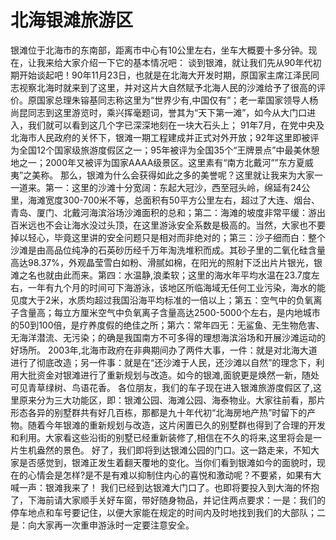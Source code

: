 # 北海银滩旅游区
银滩位于北海市的东南部，距离市中心有10公里左右，坐车大概要十多分钟。现在，让我来给大家介绍一下它的基本情况吧：
  谈到银滩，就让我们先从90年代初期开始谈起吧！90年11月23日，也就是在北海大开发时期，原国家主席江泽民同志视察北海时就来到了这里，并对这片大自然赋予北海人民的沙滩给予了很高的评价。原国家总理朱镕基同志称这里为“世界少有,中国仅有”；老一辈国家领导人杨尚昆同志到这里游览时，乘兴挥毫题词，誉其为“天下第一滩”，如今从大门口进入，我们就可以看到这几个字已深深地刻在一块大石头上；
  91年7月，在党中央及北海市人民政府的关怀下，银滩一期工程建成并正式对外开放；92年这里即被评为全国12个国家级旅游度假区之一；95年被评为全国35个“王牌景点”中最美休憩地之一；2000年又被评为国家AAAA级景区。这里素有“南方北戴河””东方夏威夷”之美称。
  那么，银滩为什么会获得如此之多的美誉呢？这里就让我来为大家一一道来。第一：这里的沙滩十分宽阔：东起大冠沙，西至冠头岭，绵延有24公里，海滩宽度300-700米不等，总面积有50平方公里左右，超过了大连、烟台、青岛、厦门、北戴河海滨浴场沙滩面积的总和；第二：海滩的坡度非常平缓：游出百米远也不会让海水没过头顶，在这里游泳安全系数是极高的。当然，大家也不要掉以轻心，毕竟这里讲的安全问题只是相对而非绝对的；第三：沙子细而白：整个沙滩是由高品位纯净的石英砂历经千万年淘洗堆积而成。其砂子里的二氧化硅含量高达98.37%，外观晶莹雪白如粉、滑腻如棉，在阳光的照射下泛出片片银光，银滩之名也就由此而来。第四：水温静,浪柔软；这里的海水年平均水温在23.7度左右，一年有九个月的时间可下海游泳，该地区所临海域无任何工业污染，海水的能见度大于2米，水质均超过我国沿海平均标准的一倍以上；第五：空气中的负氧离子含量高；每立方厘米空气中负氧离子含量高达2500-5000个左右，是内地城市的50到100倍，是疗养度假的绝佳之所；第六：常年四无：无鲨鱼、无生物危害、无海洋潜流、无污染；的确是我国南方不可多得的理想海滨浴场和开展沙滩运动的好场所。
  2003年,北海市政府在非典期间办了两件大事，一件：就是对北海大道进行了彻底改造；另一件事：就是在“还沙滩于人民，还沙滩以自然”的理念下，利用大批资金对银滩进行了重新规划与改造。如今的银滩,面貌更是焕然一新，随处可见青草绿树、鸟语花香。
  各位朋友，我们的车子现在进入银滩旅游度假区了,这里原来分为三大功能区，即：银滩公园、海滩公园、海泰物业。大家往前看，那片形态各异的别墅群共有好几百栋，那都是九十年代初“北海房地产热”时留下的产物。随着今年银滩的重新规划与改造，这片闲置已久的别墅群也得到了合理的开发和利用。大家看这些沿街的别墅已经重新装修了,相信在不久的将来,这里将会是一片生机盎然的景色。
  好了，我们即将到达银滩公园的门口。这一路走来，不知大家是否感觉到，银滩正发生着翻天覆地的变化。当你们看到银滩如今的面貌时，现在的心情会是怎样?是不是有难以抑制住内心的喜悦和激动呢？不要紧，如果有大喊一声：银滩我来了！
  我们已经到达银滩大门口了。也即将要投入到大海的怀抱了，下海前请大家顺手关好车窗，带好随身物品，并记住两点要求：一是：我们的停车地点和车号要记住，以便大家能在规定的时间内及时地找到我们的大部队；二是：向大家再一次重申游泳时一定要注意安全。  